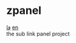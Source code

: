 # zpanel
<a href="https://github.com/Sepanta7/zpanel/blob/main/fa-README.md">فا</a>
<a href="https://github.com/Sepanta7/zpanel/blob/main/README.md">en</a><br>
the sub link panel project
